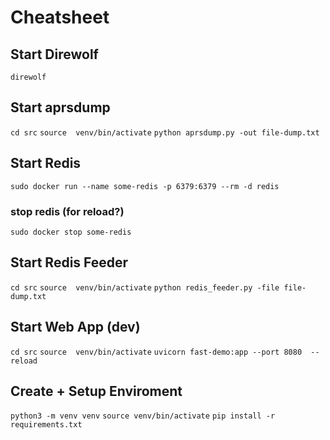 # Cheatsheet

## Start Direwolf
`direwolf`

## Start aprsdump
`cd src`
`source  venv/bin/activate`
`python aprsdump.py -out file-dump.txt`

## Start Redis 
`sudo docker run --name some-redis -p 6379:6379 --rm -d redis`

### stop redis (for reload?)
`sudo docker stop some-redis`

## Start Redis Feeder
`cd src`
`source  venv/bin/activate`
`python redis_feeder.py -file file-dump.txt`

## Start Web App (dev)
`cd src`
`source  venv/bin/activate`
`uvicorn fast-demo:app --port 8080  --reload`

## Create + Setup Enviroment
`python3 -m venv venv`
`source venv/bin/activate`
`pip install -r requirements.txt`
